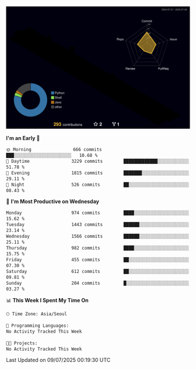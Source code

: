 <!-- ![Header](./github-header-image.png) -->

<!-- <div align="center">
  <img src="https://ziadoua.github.io/m3-Markdown-Badges/badges/FastAPI/fastapi1.svg" />&nbsp
  <img src="https://ziadoua.github.io/m3-Markdown-Badges/badges/Git/git1.svg" />&nbsp
  <img src="https://ziadoua.github.io/m3-Markdown-Badges/badges/Linux/linux2.svg" />&nbsp
  <img src="https://ziadoua.github.io/m3-Markdown-Badges/badges/PostgreSQL/postgresql3.svg" />&nbsp
  <img src="https://ziadoua.github.io/m3-Markdown-Badges/badges/Python/python3.svg" />&nbsp
</div> -->

![](./profile-3d-contrib/profile-night-rainbow.svg)

<!--START_SECTION:waka-->
**I'm an Early 🐤** 

```text
🌞 Morning                666 commits         ███░░░░░░░░░░░░░░░░░░░░░░   10.68 % 
🌆 Daytime                3229 commits        █████████████░░░░░░░░░░░░   51.78 % 
🌃 Evening                1815 commits        ███████░░░░░░░░░░░░░░░░░░   29.11 % 
🌙 Night                  526 commits         ██░░░░░░░░░░░░░░░░░░░░░░░   08.43 % 
```
📅 **I'm Most Productive on Wednesday** 

```text
Monday                   974 commits         ████░░░░░░░░░░░░░░░░░░░░░   15.62 % 
Tuesday                  1443 commits        ██████░░░░░░░░░░░░░░░░░░░   23.14 % 
Wednesday                1566 commits        ██████░░░░░░░░░░░░░░░░░░░   25.11 % 
Thursday                 982 commits         ████░░░░░░░░░░░░░░░░░░░░░   15.75 % 
Friday                   455 commits         ██░░░░░░░░░░░░░░░░░░░░░░░   07.30 % 
Saturday                 612 commits         ██░░░░░░░░░░░░░░░░░░░░░░░   09.81 % 
Sunday                   204 commits         █░░░░░░░░░░░░░░░░░░░░░░░░   03.27 % 
```


📊 **This Week I Spent My Time On** 

```text
🕑︎ Time Zone: Asia/Seoul

💬 Programming Languages: 
No Activity Tracked This Week

🐱‍💻 Projects: 
No Activity Tracked This Week
```


 Last Updated on 09/07/2025 00:19:30 UTC
<!--END_SECTION:waka-->




